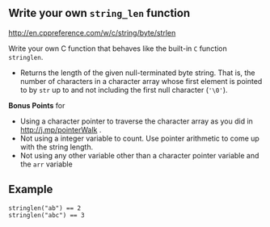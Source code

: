 
## Write your own `string_len` function

http://en.cppreference.com/w/c/string/byte/strlen

Write your own C function that behaves like the built-in `C` function `stringlen`.  

 - Returns the length of the given null-terminated byte string. That is, the number of characters in a character array whose first element is pointed to by `str` up to and not including the first null character (`'\0'`).


**Bonus Points** for 
  - Using a character pointer to traverse the character array as you did in   http://j.mp/pointerWalk . 
  - Not using a integer variable to count. Use pointer arithmetic to come up with the string length.
  - Not using any other variable other than a character pointer variable and the `arr` variable

## Example 

`stringlen("ab") == 2 `     
`stringlen("abc") == 3 `    


<!--stackedit_data:
eyJoaXN0b3J5IjpbNTU5MDYwOTg1XX0=
-->